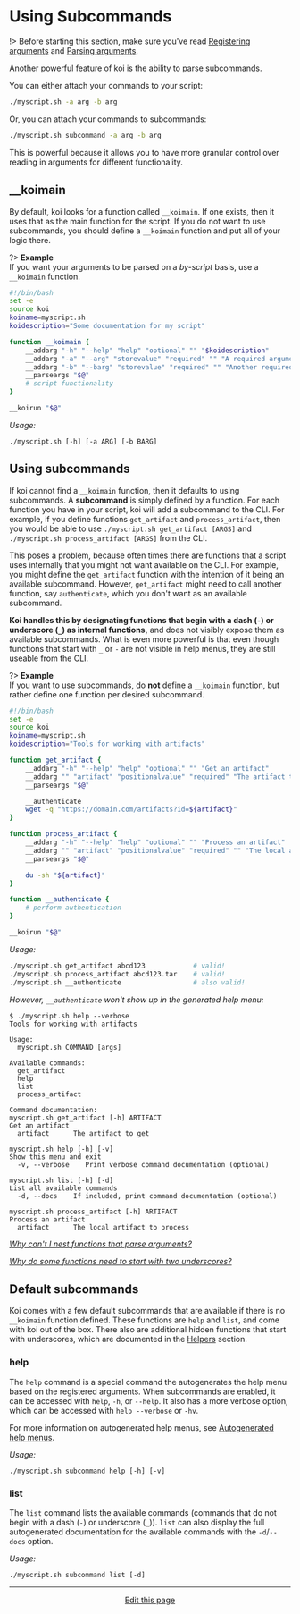 # Using Subcommands
!> Before starting this section, make sure you've read [Registering arguments](/registering_arguments) and [Parsing arguments](/parsing_arguments).

Another powerful feature of koi is the ability to parse subcommands.

You can either attach your commands to your script:
```bash
./myscript.sh -a arg -b arg
```

Or, you can attach your commands to subcommands:
```bash
./myscript.sh subcommand -a arg -b arg
```

This is powerful because it allows you to have more granular control over reading in arguments for different functionality.

## __koimain

By default, koi looks for a function called `__koimain`. If one exists, then it uses that as the main function for the script. If you do not want to use subcommands, you should define a `__koimain` function and put all of your logic there.

?> **Example**<br>If you want your arguments to be parsed on a _by-script_ basis, use a `__koimain` function.
```bash
#!/bin/bash
set -e
source koi
koiname=myscript.sh
koidescription="Some documentation for my script"

function __koimain {
	__addarg "-h" "--help" "help" "optional" "" "$koidescription"
	__addarg "-a" "--arg" "storevalue" "required" "" "A required argument"
	__addarg "-b" "--barg" "storevalue" "required" "" "Another required argument"
	__parseargs "$@"
	# script functionality
}

__koirun "$@"
```
_Usage:_
```
./myscript.sh [-h] [-a ARG] [-b BARG]
```

## Using subcommands
If koi cannot find a `__koimain` function, then it defaults to using subcommands. A **subcommand** is simply defined by a function. For each function you have in your script, koi will add a subcommand to the CLI. For example, if you define functions `get_artifact` and `process_artifact`, then you would be able to use `./myscript.sh get_artifact [ARGS]` and `./myscript.sh process_artifact [ARGS]` from the CLI.

This poses a problem, because often times there are functions that a script uses internally that you might not want available on the CLI. For example, you might define the `get_artifact` function with the intention of it being an available subcommand. However, `get_artifact` might need to call another function, say `authenticate`, which you don't want as an available subcommand.

**Koi handles this by designating functions that begin with a dash (`-`) or underscore (`_`) as internal functions,** and does not visibly expose them as available subcommands. What is even more powerful is that even though functions that start with `_` or `-` are not visible in help menus, they are still useable from the CLI.

?> **Example**<br>If you want to use subcommands, do **not** define a `__koimain` function, but rather define one function per desired subcommand.
```bash
#!/bin/bash
set -e
source koi
koiname=myscript.sh
koidescription="Tools for working with artifacts"

function get_artifact {
	__addarg "-h" "--help" "help" "optional" "" "Get an artifact"
	__addarg "" "artifact" "positionalvalue" "required" "The artifact to get"
	__parseargs "$@"

	__authenticate
	wget -q "https://domain.com/artifacts?id=${artifact}"
}

function process_artifact {
	__addarg "-h" "--help" "help" "optional" "" "Process an artifact"
	__addarg "" "artifact" "positionalvalue" "required" "" "The local artifact to process" "__verifyfile"
	__parseargs "$@"

	du -sh "${artifact}"
}

function __authenticate {
	# perform authentication
}

__koirun "$@"
```
_Usage:_
```bash
./myscript.sh get_artifact abcd123            # valid!
./myscript.sh process_artifact abcd123.tar    # valid!
./myscript.sh __authenticate                  # also valid!
```
_However, `__authenticate` won't show up in the generated help menu:_
```
$ ./myscript.sh help --verbose
Tools for working with artifacts

Usage:
  myscript.sh COMMAND [args]

Available commands:
  get_artifact
  help
  list
  process_artifact

Command documentation:
myscript.sh get_artifact [-h] ARTIFACT 
Get an artifact
  artifact      The artifact to get 

myscript.sh help [-h] [-v] 
Show this menu and exit
  -v, --verbose    Print verbose command documentation (optional) 

myscript.sh list [-h] [-d] 
List all available commands
  -d, --docs    If included, print command documentation (optional) 

myscript.sh process_artifact [-h] ARTIFACT 
Process an artifact
  artifact      The local artifact to process 

```

*[Why can't I nest functions that parse arguments?](/faq?id=why-can39t-i-nest-functions-that-parse-arguments)*

*[Why do some functions need to start with two underscores?](/faq?id=why-do-some-functions-need-to-start-with-two-underscores)*

## Default subcommands
Koi comes with a few default subcommands that are available if there is no `__koimain` function defined. These functions are `help` and `list`, and come with koi out of the box. There also are additional hidden functions that start with underscores, which are documented in the [Helpers](/helpers) section.

### help
The `help` command is a special command the autogenerates the help menu based on the registered arguments. When subcommands are enabled, it can be accessed with `help`, `-h`, or `--help`. It also has a more verbose option, which can be accessed with `help --verbose` or `-hv`.

For more information on autogenerated help menus, see [Autogenerated help menus](/autogenerated_help_menus).

_Usage:_
```
./myscript.sh subcommand help [-h] [-v]
```

### list
The `list` command lists the available commands (commands that do not begin with a dash (`-`) or underscore (`_`)). `list` can also display the full autogenerated documentation for the available commands with the `-d`/`--docs` option.

_Usage:_
```
./myscript.sh subcommand list [-d]
```

<hr>
<div style="text-align:center">
	<a class="edit-link" href="https://github.com/wcarhart/docs/blob/master/docs/koi/using_subcommands.md" target="_blank"><i class="fas fa-edit"></i> Edit this page</a>
</div>